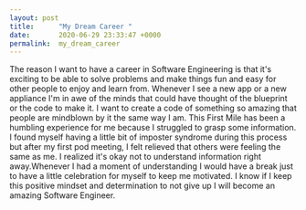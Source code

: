 ```yaml
---
layout: post
title:      "My Dream Career "
date:       2020-06-29 23:33:47 +0000
permalink:  my_dream_career
---
```



 The reason I want to have a career in Software Engineering is that it's exciting to be able to solve problems and make things fun and easy for other people to enjoy and learn from. Whenever I see a new app or a new appliance I'm in awe of the minds that could have thought of the blueprint or the code to make it. I want to create a code of something so amazing that people are mindblown by it the same way I am. This First Mile has been a humbling experience for me because I struggled to grasp some information.  I found myself having a little bit of imposter syndrome during this process but after my first pod meeting, I felt relieved that others were feeling the same as me. I realized it's okay not to understand information right away.Whenever I had a moment of understanding I would have a break just to have a little celebration for myself to keep me motivated. I know if I keep this positive mindset and determination to not give up I will become an amazing Software Engineer.

